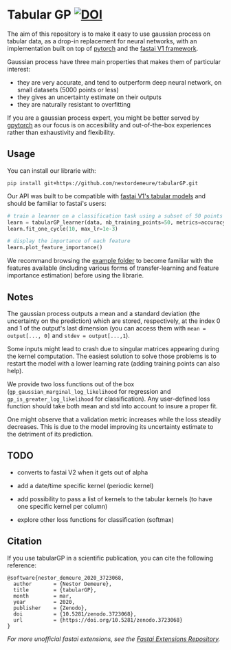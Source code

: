# Tabular GP [![DOI](https://zenodo.org/badge/DOI/10.5281/zenodo.3723068.svg)](https://doi.org/10.5281/zenodo.3723068)

The aim of this repository is to make it easy to use gaussian process on tabular data, as a drop-in replacement for neural networks, with an implementation built on top of [pytorch](https://pytorch.org/) and the [fastai V1 framework](https://docs.fast.ai/).

Gaussian process have three main properties that makes them of particular interest:
- they are very accurate, and tend to outperform deep neural network, on small datasets (5000 points or less)
- they gives an uncertainty estimate on their outputs
- they are naturally resistant to overfitting

If you are a gaussian process expert, you might be better served by [gpytorch](https://gpytorch.ai/) as our focus is on accesibility and out-of-the-box experiences rather than exhaustivity and flexibility.

## Usage

You can install our librarie with:

```
pip install git+https://github.com/nestordemeure/tabularGP.git
```

Our API was built to be compatible with [fastai V1's tabular models](https://docs.fast.ai/tabular.html) and should be familiar to fastai's users:

```python
# train a learner on a classification task using a subset of 50 points
learn = tabularGP_learner(data, nb_training_points=50, metrics=accuracy)
learn.fit_one_cycle(10, max_lr=1e-3)

# display the importance of each feature
learn.plot_feature_importance()
```

We recommand browsing the [example folder](https://github.com/nestordemeure/tabularGP/tree/master/examples) to become familiar with the features available (including various forms of transfer-learning and feature importance estimation) before using the librarie.

## Notes

The gaussian process outputs a mean and a standard deviation (the uncertainty on the prediction) which are stored, respectively, at the index 0 and 1 of the output's last dimension (you can access them with `mean = output[..., 0]` and `stdev = output[...,1`).

Some inputs might lead to crash due to singular matrices appearing during the kernel computation.
The easiest solution to solve those problems is to restart the model with a lower learning rate (adding training points can also help).

We provide two loss functions out of the box (`gp_gaussian_marginal_log_likelihood` for regression and `gp_is_greater_log_likelihood` for classification). Any user-defined loss function should take both mean and std into account to insure a proper fit.

One might observe that a validation metric increases while the loss steadily decreases.
This is due to the model improving its uncertainty estimate to the detriment of its prediction.

## TODO

- converts to fastai V2 when it gets out of alpha

- add a date/time specific kernel (periodic kernel)
- add possibility to pass a list of kernels to the tabular kernels (to have one specific kernel per column)

- explore other loss functions for classification (softmax)

## Citation

If you use tabularGP in a scientific publication, you can cite the following reference:

```
@software{nestor_demeure_2020_3723068,
  author       = {Nestor Demeure},
  title        = {tabularGP},
  month        = mar,
  year         = 2020,
  publisher    = {Zenodo},
  doi          = {10.5281/zenodo.3723068},
  url          = {https://doi.org/10.5281/zenodo.3723068}
}
```

*For more unofficial fastai extensions, see the [Fastai Extensions Repository](https://github.com/nestordemeure/fastai-extensions-repository).*